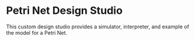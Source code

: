 # Petri Net Design Studio

This custom design studio provides a simulator, interpreter, and example of the model for a Petri Net.
